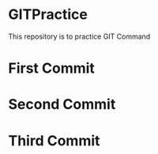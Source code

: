# GITPractice
This repository is to practice GIT Command
# First Commit
# Second Commit
# Third Commit

